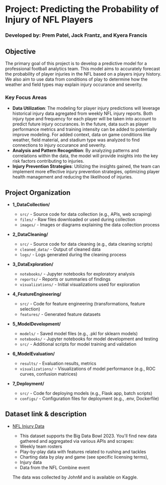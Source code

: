 # Project: Predicting the Probability of Injury of NFL Players

### Developed by: Prem Patel, Jack Frantz, and Kyera Francis

## Objective
The primary goal of this project is to develop a predictive model for a professional football analytics team. This model aims to accurately forecast the probability of player injuries in the NFL based on a players injury history. We also aim to use data from conditions of play to determine how the weather and field types may explain injury occurance and severity.

### Key Focus Areas
- **Data Utilization**: The modeling for player injury predictions will leverage historical injury data agregated from weekly NFL injury reports. Both injury type and frequency for each player will be taken into account to predict future injury occurances. In the future, data such as player performance metrics and training intensity can be added to potentially improve modeling. For added context, data on game conditions like weather, field material, and stadium type was analyzed to find connections to injury occurance and severity.
- **Analysis and Pattern Recognition**: By analyzing patterns and correlations within the data, the model will provide insights into the key risk factors contributing to injuries.
- **Injury Prevention Strategies**: Utilizing the insights gained, the team can implement more effective injury prevention strategies, optimizing player health management and reducing the likelihood of injuries.
## Project Organization
- **1_DataCollection/**
  - `src/` - Source code for data collection (e.g., APIs, web scraping)
  - `files/` - Raw files downloaded or used during collection
  - `images/` - Images or diagrams explaining the data collection process

- **2_DataCleaning/**
  - `src/` - Source code for data cleaning (e.g., data cleaning scripts)
  - `cleaned_data/` - Output of cleaned data
  - `logs/` - Logs generated during the cleaning process

- **3_DataExploration/**
  - `notebooks/` - Jupyter notebooks for exploratory analysis
  - `reports/` - Reports or summaries of findings
  - `visualizations/` - Initial visualizations used for exploration

- **4_FeatureEngineering/**
  - `src/` - Code for feature engineering (transformations, feature selection)
  - `features/` - Generated feature datasets

- **5_ModelDevelopment/**
  - `models/` - Saved model files (e.g., .pkl for sklearn models)
  - `notebooks/` - Jupyter notebooks for model development and testing
  - `src/` - Additional scripts for model training and validation

- **6_ModelEvaluation/**
  - `results/` - Evaluation results, metrics
  - `visualizations/` - Visualizations of model performance (e.g., ROC curves, confusion matrices)

- **7_Deployment/**
  - `src/` - Code for deploying models (e.g., Flask app, batch scripts)
  - `configs/` - Configuration files for deployment (e.g., .env, Dockerfile)

## Dataset link & description
- [NFL Injury Data](https://www.kaggle.com/datasets/jpmiller/nfl-competition-data)
  - This dataset supports the Big Data Bowl 2023. You'll find new data gathered and aggregated via various APIs and scrapes:
  - Weekly team rosters
  - Play-by-play data with features related to rushing and tackles
  - Charting data by play and game (see specific licensing terms),
  - Injury data
  - Data from the NFL Combine event 
  
  The data was collected by JohnM and is available on Kaggle.
